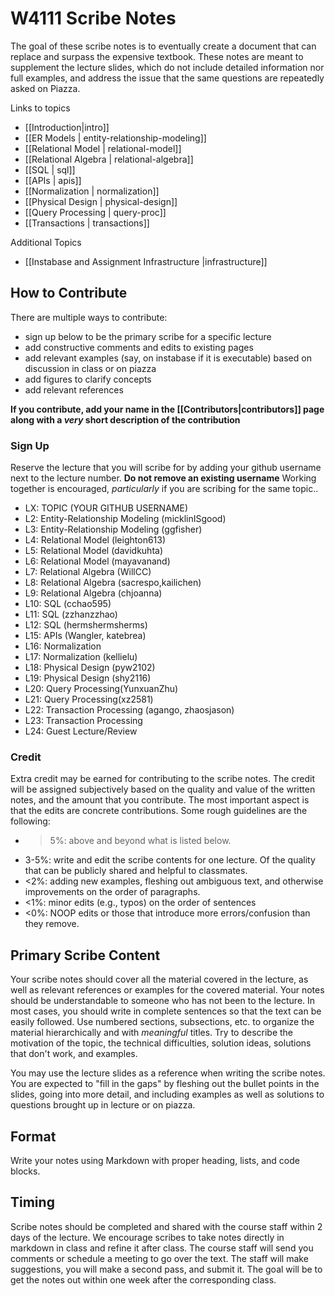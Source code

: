 # W4111 Scribe Notes

The goal of these scribe notes is to eventually create a document that can replace and surpass the expensive textbook.  These notes are meant to supplement the lecture slides, which do not include detailed information nor full examples, and address the issue that the same questions are repeatedly asked on Piazza.

Links to topics

* [[Introduction|intro]]
* [[ER Models | entity-relationship-modeling]]
* [[Relational Model | relational-model]]
* [[Relational Algebra | relational-algebra]]
* [[SQL | sql]]
* [[APIs | apis]]
* [[Normalization | normalization]]
* [[Physical Design | physical-design]]
* [[Query Processing | query-proc]]
* [[Transactions | transactions]]

Additional Topics

* [[Instabase and Assignment Infrastructure |infrastructure]]

## How to Contribute

There are multiple ways to contribute: 

* sign up below to be the primary scribe for a specific lecture 
* add constructive comments and edits to existing pages
* add relevant examples (say, on instabase if it is executable) based on discussion in class or on piazza
* add figures to clarify concepts
* add relevant references

**If you contribute, add your name in the [[Contributors|contributors]] page along with a _very_ short description of the contribution**

### Sign Up

Reserve the lecture that you will scribe for by adding your github username next to the lecture number.  **Do not remove an existing username**  Working together is encouraged, *particularly* if you are scribing for the same topic..

* LX: TOPIC (YOUR GITHUB USERNAME)
* L2: Entity-Relationship Modeling (micklinISgood)
* L3: Entity-Relationship Modeling (ggfisher)
* L4: Relational Model (leighton613)
* L5: Relational Model (davidkuhta)
* L6: Relational Model (mayavanand)
* L7: Relational Algebra (WillCC)
* L8: Relational Algebra (sacrespo,kailichen)
* L9: Relational Algebra (chjoanna)
* L10: SQL (cchao595)
* L11: SQL (zzhanzzhao)
* L12: SQL (hermshermsherms)
* L15: APIs (Wangler, katebrea)
* L16: Normalization 
* L17: Normalization (kellielu)
* L18: Physical Design (pyw2102)
* L19: Physical Design (shy2116)
* L20: Query Processing(YunxuanZhu)
* L21: Query Processing(xz2581)
* L22: Transaction Processing (agango, zhaosjason)
* L23: Transaction Processing 
* L24: Guest Lecture/Review 


### Credit

Extra credit may be earned for contributing to the scribe notes.  The credit will be assigned subjectively based on the quality and value of the written notes, and the amount that you contribute.  The most important aspect is that the edits are concrete contributions.  Some rough guidelines are the following:

* >5%: above and beyond what is listed below.
* 3-5%: write and edit the scribe contents for one lecture.  Of the quality that can be publicly shared and helpful to classmates.
* <2%: adding new examples, fleshing out ambiguous text, and otherwise improvements on the order of paragraphs.
* <1%: minor edits (e.g., typos) on the order of sentences
* <0%: NOOP edits or those that introduce more errors/confusion than they remove.



## Primary Scribe Content

Your scribe notes should cover all the material covered in the lecture, as well as relevant references or examples for the covered material.  Your notes should be understandable to someone who has not been to the lecture.  In most cases, you should write in complete sentences so that the text can be easily followed.  Use numbered sections, subsections, etc. to organize the material hierarchically and with _meaningful_ titles.  Try to describe the motivation of the topic, the technical difficulties, solution ideas, solutions that don't work, and examples.

You may use the lecture slides as a reference when writing the scribe notes.  You are expected to "fill in the gaps" by fleshing out the bullet points in the slides, going into more detail, and including examples as well as solutions to questions brought up in lecture or on piazza.

## Format

Write your notes using Markdown with proper heading, lists, and code blocks.

## Timing

Scribe notes should be completed and shared with the course staff within 2 days of the lecture.  We encourage scribes to take notes directly in markdown in class and refine it after class.  The course staff will send you comments or schedule a meeting to go over the text.  The staff will make suggestions, you will make a second pass, and submit it.   The goal will be to get the notes out within one week after the corresponding class.